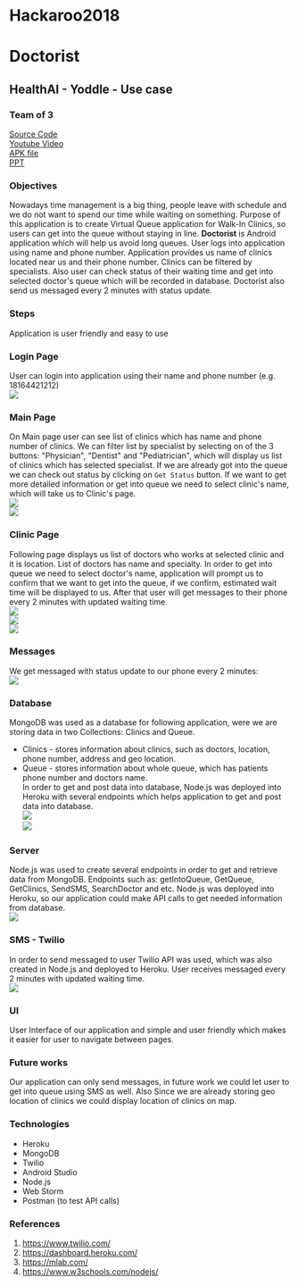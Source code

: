 # Hackaroo2018  
# Doctorist  
## HealthAI - Yoddle - Use case  
### Team of 3  
[Source Code](https://github.com/Gnkhakimova/Hackaroo2018)  
[Youtube Video](https://youtu.be/il3nEsPA26M)  
[APK file](https://www.dropbox.com/s/h6yo1d9ysfgwhq5/app-debug.apk?dl=0)   
[PPT](https://www.dropbox.com/s/fw33x5xp43inr35/hackaroo2018.pptx?dl=0)

### Objectives  
Nowadays time management is a big thing, people leave with schedule and we do not want to spend our time while waiting on something. Purpose of this application is to create Virtual Queue application for Walk-In Clinics, so users can get into the queue without staying in line. **Doctorist** is Android application which will help us avoid long queues. User logs into application using name and phone number. Application provides us name of clinics located near us and their phone number. Clinics can be filtered by specialists. Also user can check status of their waiting time and get into selected doctor's queue which will be recorded in database. Doctorist also send us messaged every 2 minutes with status update.   
### Steps  
Application is user friendly and easy to use  
### Login Page  
User can login into application using their name and phone number (e.g. 18164421212)  
![](https://github.com/Gnkhakimova/Hackaroo2018/blob/master/Documentation/LoginPage.JPG?raw=true)  
### Main Page  
On Main page user can see list of clinics which has name and phone number of clinics. We can filter list by specialist by selecting on of the 3 buttons: "Physician", "Dentist" and "Pediatrician", which will display us list of clinics which has selected specialist. If we are already got into the queue we can check out status by clicking on `Get Status` button. If we want to get more detailed information or get into queue we need to select clinic's name, which will take us to Clinic's page.    
![](https://github.com/Gnkhakimova/Hackaroo2018/blob/master/Documentation/MainPage1.JPG?raw=true)  
![](https://github.com/Gnkhakimova/Hackaroo2018/blob/master/Documentation/MainPage2.JPG?raw=true)
### Clinic Page  
Following page displays us list of doctors who works at selected clinic and it is location. List of doctors has name and specialty. In order to get into queue we need to select doctor's name, application will prompt us to confirm that we want to get into the queue, if we confirm, estimated wait time will be displayed to us. After that user will get messages to their phone every 2 minutes with updated waiting time.  
![](https://github.com/Gnkhakimova/Hackaroo2018/blob/master/Documentation/ClinicPage.JPG?raw=true)    
![](https://github.com/Gnkhakimova/Hackaroo2018/blob/master/Documentation/C.JPG?raw=true)  
![](https://github.com/Gnkhakimova/Hackaroo2018/blob/master/Documentation/ClinicPage1.JPG?raw=true)  
### Messages  
We get messaged with status update to our phone every 2 minutes:  
![](https://github.com/Gnkhakimova/Hackaroo2018/blob/master/Documentation/sms.JPG?raw=true)   
### Database  
MongoDB was used as a database for following application, were we are storing data in two Collections: Clinics and Queue.  
* Clinics - stores information about clinics, such as doctors, location, phone number, address and geo location.  
* Queue - stores information about whole queue, which has patients phone number and doctors name.  
In order to get and post data into database, Node.js was deployed into Heroku with several endpoints which helps application to get and post data into database.     
![](https://github.com/Gnkhakimova/Hackaroo2018/blob/master/Documentation/mongodb1.JPG?raw=true)  
![](https://github.com/Gnkhakimova/Hackaroo2018/blob/master/Documentation/mongodb2.JPG?raw=true)
### Server  
Node.js was used to create several endpoints in order to get and retrieve data from MongoDB. Endpoints such as: getIntoQueue, GetQueue, GetClinics, SendSMS, SearchDoctor and etc.  Node.js was deployed into Heroku, so our application could make API calls to get needed information from database.  
![](https://github.com/Gnkhakimova/Hackaroo2018/blob/master/Documentation/heroku.JPG?raw=true)  
### SMS - Twilio  
In order to send messaged to user Twilio API was used, which was also created in Node.js and deployed to Heroku. User receives messaged every 2 minutes with updated waiting time.  
![](https://github.com/Gnkhakimova/Hackaroo2018/blob/master/Documentation/twilio.JPG?raw=true)   
### UI  
User Interface of our application and simple and user friendly which makes it easier for user to navigate between pages.   
### Future works  
Our application can only send messages, in future work we could let user to get into queue using SMS as well. Also Since we are already storing geo location of clinics we could display location of clinics on map.   
### Technologies  
* Heroku  
* MongoDB  
* Twilio  
* Android Studio  
* Node.js  
* Web Storm  
* Postman (to test API calls)
### References  
1. https://www.twilio.com/  
2. https://dashboard.heroku.com/
3. https://mlab.com/  
4. https://www.w3schools.com/nodejs/    
 
